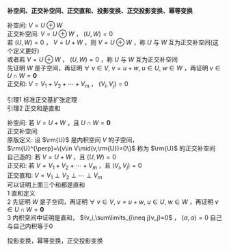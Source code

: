**补空间、正交补空间、正交直和、投影变换、正交投影变换、幂等变换**  
  
补空间:  $V=U\oplus W$   
正交补空间:  $V=U\oplus W$ ， $(U,W)=0$   
若 $(U,W)=0$ ， $V=U+W$ ，则 $V=U\oplus W$ ，称 $U$ 与 $W$ 互为正交补空间(这个定义更好)  
或者若 $V=U\oplus W$ ， $(U,W)=0$ ，称 $U$ 与 $W$ 互为正交补空间  
先证明 $W$ 是子空间，再证明 $\forall\ v\in V,\ v=u+w,\ u\in U,\ w\in W$ ，再证明 $v\in U\cap W=\mathbf0$   
正交和:  $V=V_1+V_2+\cdots+V_m$ ， $(V_i,V_j)=0$   
  
引理1 标准正交基扩张定理  
引理2 正交和是直和  
  
补空间: 若 $V=U+W$ ，且 $U\cap W=\mathbf0$   
正交补空间:  
原版定义: 设 $\rm{U}$ 是内积空间 $V$ 的子空间，  
 $\rm{U}^{\perp}=\{v\in V\mid(v,\rm{U})=0\}$ 称为 $\rm{U}$ 的正交补空间  
自己造的: 若 $V=U+W$ ，且 $(U,W)=0$   
正交和: 若 $V=V_1+V_2+\cdots+V_m$ ，且 $(V_i,V_j)=0$   
正交直和:  $V=V_1\perp V_2\perp\cdots\perp V_m$   
可以证明上面三个和都是直和  
1 直和定义  
2 先证明 $W$ 是子空间，再证明 $\forall\ v\in V,\ v=u+w,\ u\in U,\ w\in W$ ，再证明 $v\in U\cap W=\mathbf0$   
3 内积空间中证明是直和， $(v_i,\sum\limits_{i\neq j}v_j)=0$ ， $(\alpha,\alpha)=0$ 自己与自己内积等于0  
  
投影变换，幂等变换，正交投影变换  
